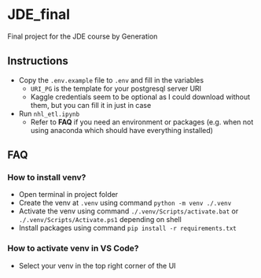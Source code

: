 # JDE_final

Final project for the JDE course by Generation

## Instructions

- Copy the `.env.example` file to `.env` and fill in the variables
  - `URI_PG` is the template for your postgresql server URI
  - Kaggle credentials seem to be optional as I could download without them, but you can fill it in just in case
- Run `nhl_etl.ipynb`
  - Refer to **FAQ** if you need an environment or packages (e.g. when not using anaconda which should have everything installed)

## FAQ

### How to install venv?

- Open terminal in project folder
- Create the venv at `.venv` using command `python -m venv ./.venv`
- Activate the venv using command `./.venv/Scripts/activate.bat` or `./.venv/Scripts/Activate.ps1` depending on shell
- Install packages using command `pip install -r requirements.txt`

### How to activate venv in VS Code?

- Select your venv in the top right corner of the UI
